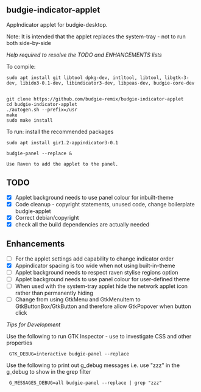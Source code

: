 budgie-indicator-applet
-----------------------

AppIndicator applet for budgie-desktop.

Note: It is intended that the applet replaces the system-tray - not to run both side-by-side

*Help required to resolve the TODO and ENHANCEMENTS lists*


To compile:

    sudo apt install git libtool dpkg-dev, intltool, libtool, libgtk-3-dev, libido3-0.1-dev, libindicator3-dev, libpeas-dev, budgie-core-dev
    
    
    git clone https://github.com/budgie-remix/budgie-indicator-applet
    cd budgie-indicator-applet
    ./autogen.sh --prefix=/usr
    make
    sudo make install

To run: install the recommended packages

    sudo apt install gir1.2-appindicator3-0.1
    
    budgie-panel --replace &
    
    Use Raven to add the applet to the panel.
    

TODO
-----

 - [x] Applet background needs to use panel colour for inbuilt-theme 
 - [x] Code cleanup - copyright statements, unused code, change boilerplate budgie-applet
 - [x] Correct debian/copyright
 - [x] check all the build dependencies are actually needed

Enhancements
-----

 - [ ] For the applet settings add capability to change indicator order
 - [x] Appindicator spacing is too wide when not using built-in-theme
 - [ ] Applet background needs to respect raven stylise regions option
 - [ ] Applet background needs to use panel colour for user-defined theme
 - [ ] When used with the system-tray applet hide the network applet icon rather than permanently hiding
 - [ ] Change from using GtkMenu and GtkMenuItem to GtkButtonBox/GtkButton and therefore allow GtkPopover when button click
 
 *Tips for Development*
 
 Use the following to run GTK Inspector - use to investigate CSS and other properties
 
     GTK_DEBUG=interactive budgie-panel --replace
     
 Use the following to print out g_debug messages i.e. use "zzz" in the g_debug to show in the grep filter
 
     G_MESSAGES_DEBUG=all budgie-panel --replace | grep "zzz"
